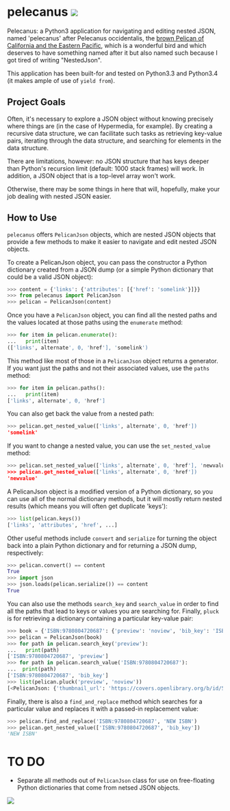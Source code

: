 # pelecanus ![](https://travis-ci.org/pellagic-puffbomb/pelecanus.svg?branch=master)

Pelecanus: a Python3 application for navigating and editing nested JSON, named 'pelecanus' after Pelecanus occidentalis, the [brown Pelican of California and the Eastern Pacific](http://www.nps.gov/chis/naturescience/brown-pelican.htm), which is a wonderful bird and which deserves to have something named after it but also named such because I got tired of writing "NestedJson".

This application has been built-for and tested on Python3.3 and Python3.4 (it makes ample of use of `yield from`).

## Project Goals

Often, it's necessary to explore a JSON object without knowing precisely where things are (in the case of Hypermedia, for example). By creating a recursive data structure, we can facilitate such tasks as retrieving key-value pairs, iterating through the data structure, and searching for elements in the data structure.

There are limitations, however: no JSON structure that has keys deeper than Python's recursion limit (default: 1000 stack frames) will work. In addition, a JSON object that is a top-level array won't work.

Otherwise, there may be some things in here that will, hopefully, make your job dealing with nested JSON easier.

## How to Use
`pelecanus` offers `PelicanJson` objects, which are nested JSON objects that provide a few methods to make it easier to navigate and edit nested JSON objects.

To create a PelicanJson object, you can pass the constructor a Python dictionary created from a JSON dump (or a simple Python dictionary that could be a valid JSON object):

```python
>>> content = {'links': {'attributes': [{'href': 'somelink'}]}}
>>> from pelecanus import PelicanJson
>>> pelican = PelicanJson(content)
```

Once you have a `PelicanJson` object, you can find all the nested paths and the values located at those paths using the `enumerate` method:

```python
>>> for item in pelican.enumerate():
...   print(item)
(['links', alternate', 0, 'href'], 'somelink')
```

This method like most of those in a `PelicanJson` object returns a generator. If you want just the paths and not their associated values, use the `paths` method:

```python
>>> for item in pelican.paths():
...   print(item)
['links', alternate', 0, 'href']
```

You can also get back the value from a nested path:

```python
>>> pelican.get_nested_value(['links', alternate', 0, 'href'])
'somelink'
```

If you want to change a nested value, you can use the `set_nested_value` method:

```python
>>> pelican.set_nested_value(['links', alternate', 0, 'href'], 'newvalue')
>>> pelican.get_nested_value(['links', alternate', 0, 'href'])
'newvalue'
```

A PelicanJson object is a modified version of a Python dictionary, so you can use all of the normal dictionary methods, but it will mostly return nested results (which means you will often get duplicate 'keys'):

```python
>>> list(pelican.keys())
['links', 'attributes', 'href', ...]
```

Other useful methods include `convert` and `serialize` for turning the object back into a plain Python dictionary and for returning a JSON dump, respectively:

```python
>>> pelican.convert() == content
True
>>> import json
>>> json.loads(pelican.serialize()) == content
True
```

You can also use the methods `search_key` and `search_value` in order to find all the paths that lead to keys or values you are searching for. Finally, `pluck` is for retrieving a dictionary containing a particular key-value pair:

```python
>>> book = {'ISBN:9780804720687': {'preview': 'noview', 'bib_key': 'ISBN:9780804720687', 'preview_url': 'https://openlibrary.org/books/OL7928788M/Between_Pacific_Tides', 'info_url': 'https://openlibrary.org/books/OL7928788M/Between_Pacific_Tides', 'thumbnail_url': 'https://covers.openlibrary.org/b/id/577352-S.jpg'}}
>>> pelican = PelicanJson(book)
>>> for path in pelican.search_key('preview'):
...   print(path)
['ISBN:9780804720687', 'preview']
>>> for path in pelican.search_value('ISBN:9780804720687'):
...  print(path)
['ISBN:9780804720687', 'bib_key']
>>> list(pelican.pluck('preview', 'noview'))
[<PelicanJson: {'thumbnail_url': 'https://covers.openlibrary.org/b/id/577352-S.jpg', 'bib_key': 'ISBN:9780804720687', 'preview_url': 'https://openlibrary.org/books/OL7928788M/Between_Pacific_Tides', 'info_url': 'https://openlibrary.org/books/OL7928788M/Between_Pacific_Tides', 'preview': 'noview'}>]
```

Finally, there is also a `find_and_replace` method which searches for a particular value and replaces it with a passed-in replacement value:

```python
>>> pelican.find_and_replace('ISBN:9780804720687', 'NEW ISBN')
>>> pelican.get_nested_value(['ISBN:9780804720687', 'bib_key'])
'NEW ISBN'
```

# TO DO

* Separate all methods out of `PelicanJson` class for use on free-floating Python dictionaries that come from netsed JSON objects.

![](http://i.imgur.com/f6bG1XN.jpg)

